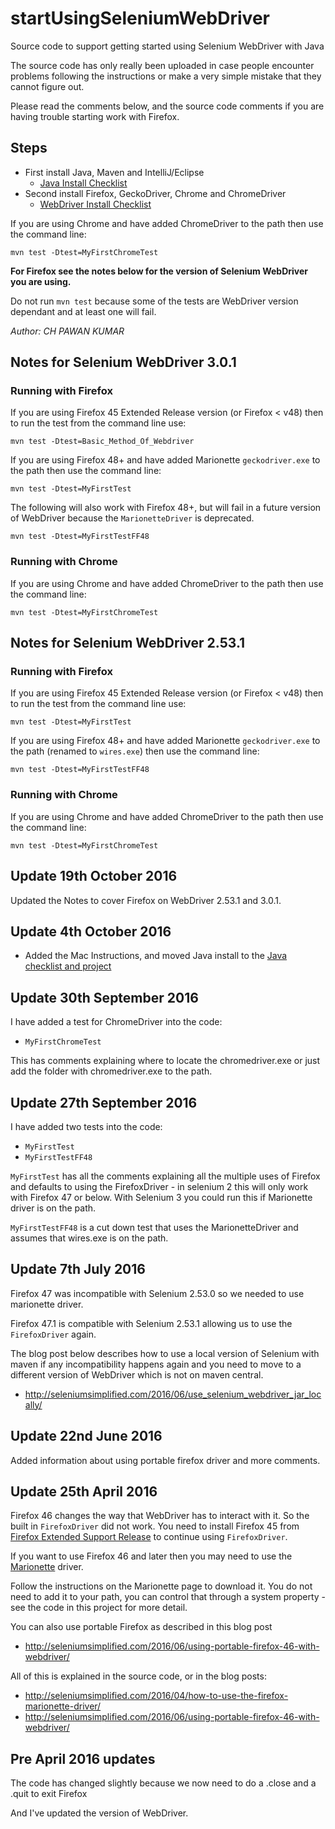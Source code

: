 startUsingSeleniumWebDriver
===========================

Source code to support getting started using Selenium WebDriver with Java

The source code has only really been uploaded in case people encounter problems following the instructions or make a very simple mistake that they cannot figure out.

Please read the comments below, and the source code comments if you are having trouble starting work with Firefox.


## Steps

* First install Java, Maven and IntelliJ/Eclipse
    * [Java Install Checklist](https://github.com/eviltester/startUsingJavaJUnit/blob/master/speedrun_install_java_checklist.md)
* Second install Firefox, GeckoDriver, Chrome and ChromeDriver
    * [WebDriver Install Checklist](https://github.com/eviltester/startUsingSeleniumWebDriver/blob/master/speedrun_install_checklist.md)


If you are using Chrome and have added ChromeDriver to the path then use the command line:

`mvn test -Dtest=MyFirstChromeTest`

**For Firefox see the notes below for the version of Selenium WebDriver you are using.**

Do not run `mvn test` because some of the tests are WebDriver version dependant and at least one will fail.

*Author: CH PAWAN KUMAR*


## Notes for Selenium WebDriver 3.0.1

### Running with Firefox

If you are using Firefox 45 Extended Release version (or Firefox < v48) then to run the test from the command line use:

`mvn test -Dtest=Basic_Method_Of_Webdriver`

If you are using Firefox 48+ and have added Marionette `geckodriver.exe` to the path then use the command line:

`mvn test -Dtest=MyFirstTest`

The following will also work with Firefox 48+, but will fail in a future version of WebDriver because the `MarionetteDriver` is deprecated.

`mvn test -Dtest=MyFirstTestFF48`

### Running with Chrome

If you are using Chrome and have added ChromeDriver to the path then use the command line:

`mvn test -Dtest=MyFirstChromeTest`

## Notes for Selenium WebDriver 2.53.1

### Running with Firefox

If you are using Firefox 45 Extended Release version (or Firefox < v48) then to run the test from the command line use:

`mvn test -Dtest=MyFirstTest`

If you are using Firefox 48+ and have added Marionette `geckodriver.exe` to the path (renamed to `wires.exe`) then use the command line:

`mvn test -Dtest=MyFirstTestFF48`

### Running with Chrome

If you are using Chrome and have added ChromeDriver to the path then use the command line:

`mvn test -Dtest=MyFirstChromeTest`

## Update 19th October 2016

Updated the Notes to cover Firefox on WebDriver 2.53.1 and 3.0.1.

## Update 4th October 2016

* Added the Mac Instructions, and moved Java install to the [Java checklist and project](https://github.com/eviltester/startUsingJavaJUnit/blob/master/speedrun_install_java_checklist.md)

## Update 30th September 2016

I have added a test for ChromeDriver into the code:

* `MyFirstChromeTest`

This has comments explaining where to locate the chromedriver.exe or just add the folder with chromedriver.exe to the path.

## Update 27th September 2016

I have added two tests into the code:

* `MyFirstTest`
* `MyFirstTestFF48`

`MyFirstTest` has all the comments explaining all the multiple uses of Firefox and defaults to using the FirefoxDriver - in selenium 2 this will only work with Firefox 47 or below. With Selenium 3 you could run this if Marionette driver is on the path.

`MyFirstTestFF48` is a cut down test that uses the MarionetteDriver and assumes that wires.exe is on the path.

## Update 7th July 2016

Firefox 47 was incompatible with Selenium 2.53.0 so we needed to use marionette driver.

Firefox 47.1 is compatible with Selenium 2.53.1 allowing us to use the `FirefoxDriver` again.

The blog post below describes how to use a local version of Selenium with maven if any incompatibility happens again and you need to move to a different version of WebDriver which is not on maven central.

* http://seleniumsimplified.com/2016/06/use_selenium_webdriver_jar_locally/

## Update 22nd June 2016

Added information about using portable firefox driver and more comments.

## Update 25th April 2016

Firefox 46 changes the way that WebDriver has to interact with it. So the built in `FirefoxDriver` did not work. You need to install Firefox 45 from [Firefox Extended Support Release](https://www.mozilla.org/en-US/firefox/organizations/all/) to continue using `FirefoxDriver`.

If you want to use Firefox 46 and later then you may need to use the [Marionette](https://developer.mozilla.org/en-US/docs/Mozilla/QA/Marionette/WebDriver) driver.

Follow the instructions on the Marionette page to download it. You do not need to add it to your path, you can control that through a system property - see the code in this project for more detail.

You can also use portable Firefox as described in this blog post

* http://seleniumsimplified.com/2016/06/using-portable-firefox-46-with-webdriver/

All of this is explained in the source code, or in the blog posts:

* http://seleniumsimplified.com/2016/04/how-to-use-the-firefox-marionette-driver/
* http://seleniumsimplified.com/2016/06/using-portable-firefox-46-with-webdriver/


## Pre April 2016 updates

The code has changed slightly because we now need to do a .close and a .quit to exit Firefox

And I've updated the version of WebDriver.
